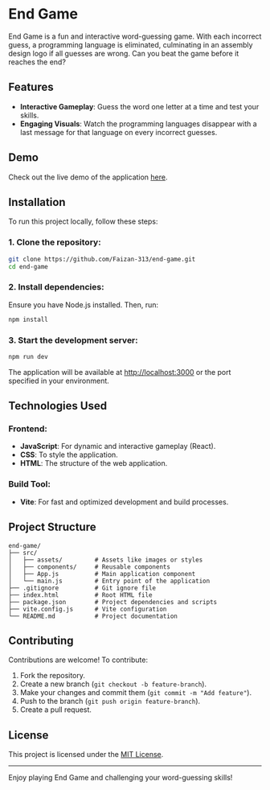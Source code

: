 # End Game

End Game is a fun and interactive word-guessing game. With each incorrect guess, a programming language is eliminated, culminating in an assembly design logo if all guesses are wrong. 
Can you beat the game before it reaches the end?

## Features
- **Interactive Gameplay**: Guess the word one letter at a time and test your skills.
- **Engaging Visuals**: Watch the programming languages disappear with a last message for that language on every incorrect guesses.

## Demo
Check out the live demo of the application [here](https://end-game-green.vercel.app/).

## Installation
To run this project locally, follow these steps:

### 1. Clone the repository:
```bash
git clone https://github.com/Faizan-313/end-game.git
cd end-game
```

### 2. Install dependencies:
Ensure you have Node.js installed. Then, run:
```bash
npm install
```

### 3. Start the development server:
```bash
npm run dev
```
The application will be available at [http://localhost:3000](http://localhost:3000) or the port specified in your environment.

## Technologies Used

### Frontend:
- **JavaScript**: For dynamic and interactive gameplay  (React).
- **CSS**: To style the application.
- **HTML**: The structure of the web application.

### Build Tool:
- **Vite**: For fast and optimized development and build processes.

## Project Structure
```plaintext
end-game/
├── src/
│   ├── assets/         # Assets like images or styles
│   ├── components/     # Reusable components
│   ├── App.js          # Main application component
│   └── main.js         # Entry point of the application
├── .gitignore          # Git ignore file
├── index.html          # Root HTML file
├── package.json        # Project dependencies and scripts
├── vite.config.js      # Vite configuration
└── README.md           # Project documentation
```

## Contributing
Contributions are welcome! To contribute:
1. Fork the repository.
2. Create a new branch (`git checkout -b feature-branch`).
3. Make your changes and commit them (`git commit -m "Add feature"`).
4. Push to the branch (`git push origin feature-branch`).
5. Create a pull request.

## License
This project is licensed under the [MIT License](LICENSE).

---
Enjoy playing End Game and challenging your word-guessing skills!

